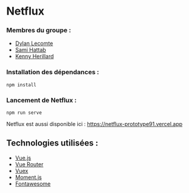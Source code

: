 # Netflux

### Membres du groupe :

- [Dylan Lecomte](https://github.com/Prototype91)
- [Sami Hattab](https://github.com/Raze91)
- [Kenny Herillard](https://github.com/Drallireeh)

### Installation des dépendances :

`npm install`

### Lancement de Netflux :

`npm run serve`

Netflux est aussi disponible ici : https://netflux-prototype91.vercel.app

## Technologies utilisées :

- [Vue.js](https://fr.vuejs.org/)
- [Vue Router](https://router.vuejs.org/)
- [Vuex](https://vuex.vuejs.org/)
- [Moment.js](https://momentjs.com/)
- [Fontawesome](https://fontawesome.com/)